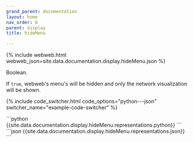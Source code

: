 ```yaml
---
grand_parent: documentation
layout: home
nav_order: 8
parent: display
title: hideMenu

---
```


{% include webweb.html webweb_json=site.data.documentation.display.hideMenu.json %}

Boolean.



If `true`, webweb's menu's will be hidden and only the network visualization will be shown.

{% include code_switcher.html code_options="python---json" switcher_name="example-code-switcher" %}
<div class='select-code-block example-code-switcher python-code-block select-code-block-visible'></div>
```python
{{site.data.documentation.display.hideMenu.representations.python}}
```
<div class='select-code-block example-code-switcher json-code-block'></div>
```json
{{site.data.documentation.display.hideMenu.representations.json}}
```